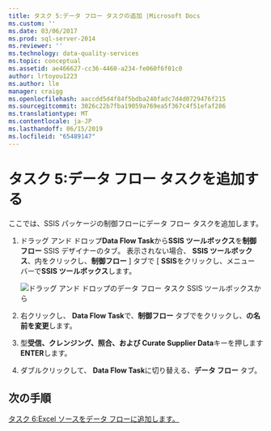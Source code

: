 ```yaml
---
title: タスク 5:データ フロー タスクの追加 |Microsoft Docs
ms.custom: ''
ms.date: 03/06/2017
ms.prod: sql-server-2014
ms.reviewer: ''
ms.technology: data-quality-services
ms.topic: conceptual
ms.assetid: ae466627-cc36-4460-a234-fe060f6f01c0
author: lrtoyou1223
ms.author: lle
manager: craigg
ms.openlocfilehash: aaccdd5d4f84f5bdba240fadc7d4d0729476f215
ms.sourcegitcommit: 3026c22b7fba19059a769ea5f367c4f51efaf286
ms.translationtype: MT
ms.contentlocale: ja-JP
ms.lasthandoff: 06/15/2019
ms.locfileid: "65489147"
---
```

# <a name="task-5-adding-data-flow-task"></a>タスク 5:データ フロー タスクを追加する
  ここでは、SSIS パッケージの制御フローにデータ フロー タスクを追加します。  
  
1.  ドラッグ アンド ドロップ**Data Flow Task**から**SSIS ツールボックス**を**制御フロー** SSIS デザイナーのタブ。 表示されない場合、 **SSIS ツールボックス**、内をクリックし、**制御フロー** ] タブで [ **SSIS**をクリックし、メニュー バーで**SSIS ツールボックス**します。  
  
     ![ドラッグ アンド ドロップのデータ フロー タスク SSIS ツールボックスから](../../2014/tutorials/media/et-addingdataflowtask.jpg "ドラッグ アンド ドロップのデータ フロー タスク SSIS ツールボックスから")  
  
2.  右クリックし、 **Data Flow Task**で、**制御フロー**  タブでをクリックし、**の名前を変更**します。  
  
3.  型**受信、クレンジング、照合、および Curate Supplier Data**キーを押します**ENTER**します。  
  
4.  ダブルクリックして、 **Data Flow Task**に切り替える、**データ フロー**  タブ。  
  
## <a name="next-step"></a>次の手順  
 [タスク 6:Excel ソースをデータ フローに追加します。](task-6-adding-excel-source-to-the-data-flow.md)  
  
  
